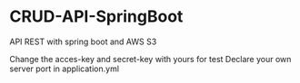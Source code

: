 # CRUD-API-SpringBoot
API REST with spring boot and AWS S3

Change the acces-key and secret-key with yours for test
Declare your own server port in application.yml
